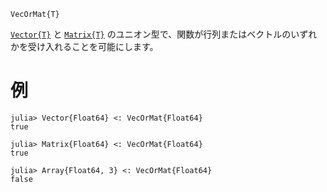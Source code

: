 ```
VecOrMat{T}
```

[`Vector{T}`](@ref) と [`Matrix{T}`](@ref) のユニオン型で、関数が行列またはベクトルのいずれかを受け入れることを可能にします。

# 例

```jldoctest
julia> Vector{Float64} <: VecOrMat{Float64}
true

julia> Matrix{Float64} <: VecOrMat{Float64}
true

julia> Array{Float64, 3} <: VecOrMat{Float64}
false
```
